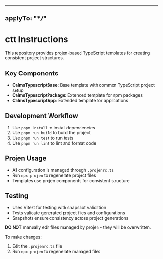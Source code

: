 <!-- ~~ Generated by projen. To modify, edit .projenrc.ts and run "npx projen". -->

---

## applyTo: "\*_/_"

# ctt Instructions

This repository provides projen-based TypeScript templates for creating consistent project structures.

## Key Components

- **CalmsTypescriptBase**: Base template with common TypeScript project setup
- **CalmsTypescriptPackage**: Extended template for npm packages
- **CalmsTypescriptApp**: Extended template for applications

## Development Workflow

1. Use `pnpm install` to install dependencies
2. Use `pnpm run build` to build the project
3. Use `pnpm run test` to run tests
4. Use `pnpm run lint` to lint and format code

## Projen Usage

- All configuration is managed through `.projenrc.ts`
- Run `npx projen` to regenerate project files
- Templates use projen components for consistent structure

## Testing

- Uses Vitest for testing with snapshot validation
- Tests validate generated project files and configurations
- Snapshots ensure consistency across project generations

**DO NOT** manually edit files managed by projen - they will be overwritten.

To make changes:

1. Edit the `.projenrc.ts` file
2. Run `npx projen` to regenerate managed files
